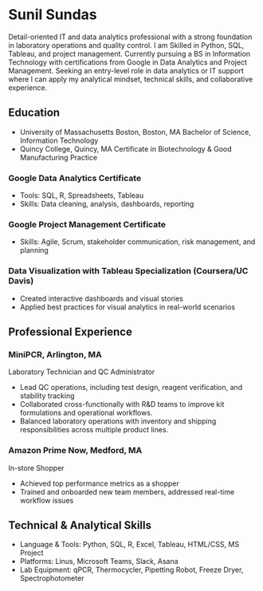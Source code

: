 # Sunil Sundas
Detail-oriented IT and data analytics professional with a strong foundation in laboratory operations and quality control. I am Skilled in Python, SQL, Tableau, and project management. Currently pursuing a BS in Information Technology with certifications from Google in Data Analytics and Project Management. Seeking an entry-level role in data analytics or IT support where I can apply my analytical mindset, technical skills, and collaborative experience.

## Education
- University of Massachusetts Boston, Boston, MA
Bachelor of Science, Information Technology                                                                     
- Quincy College, Quincy, MA
Certificate in Biotechnology & Good Manufacturing Practice
  
### Google Data Analytics Certificate                                                       
- Tools: SQL, R, Spreadsheets, Tableau
- Skills: Data cleaning, analysis, dashboards, reporting
  
### Google Project Management Certificate
- Skills: Agile, Scrum, stakeholder communication, risk management, and planning
  
### Data Visualization with Tableau Specialization (Coursera/UC Davis)
- Created interactive dashboards and visual stories
- Applied best practices for visual analytics in real-world scenarios

## Professional Experience

### MiniPCR, Arlington, MA
Laboratory Technician and QC Administrator
- Lead QC operations, including test design, reagent verification, and stability tracking
- Collaborated cross-functionally with R&D teams to improve kit formulations and operational workflows.
- Balanced laboratory operations with inventory and shipping responsibilities across multiple product lines.
  
### Amazon Prime Now, Medford, MA
In-store Shopper
- Achieved top performance metrics as a shopper
- Trained and onboarded new team members, addressed real-time workflow issues
  
## Technical & Analytical Skills
- Language & Tools: Python, SQL, R, Excel, Tableau, HTML/CSS, MS Project
- Platforms: Linus, Microsoft Teams, Slack, Asana
- Lab Equipment: qPCR, Thermocycler, Pipetting Robot, Freeze Dryer, Spectrophotometer

